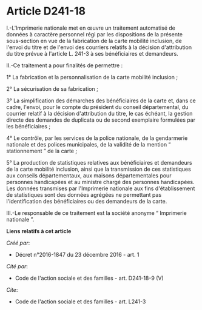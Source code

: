 # Article D241-18

I.-L'Imprimerie nationale met en œuvre un traitement automatisé de données à caractère personnel régi par les dispositions de
la présente sous-section en vue de la fabrication de la carte mobilité inclusion, de l'envoi du titre et de l'envoi des
courriers relatifs à la décision d'attribution du titre prévue à l'article L. 241-3 à ses bénéficiaires et demandeurs. 

II.-Ce traitement a pour finalités de permettre : 

1° La fabrication et la personnalisation de la carte mobilité inclusion ; 

2° La sécurisation de sa fabrication ; 

3° La simplification des démarches des bénéficiaires de la carte et, dans ce cadre, l'envoi, pour le compte du président du
conseil départemental, du courrier relatif à la décision d'attribution du titre, le cas échéant, la gestion directe des
demandes de duplicata ou de second exemplaire formulées par les bénéficiaires ; 

4° Le contrôle, par les services de la police nationale, de la gendarmerie nationale et des polices municipales, de la
validité de la mention “ stationnement ” de la carte ; 

5° La production de statistiques relatives aux bénéficiaires et demandeurs de la carte mobilité inclusion, ainsi que la
transmission de ces statistiques aux conseils départementaux, aux maisons départementales pour personnes handicapées et au
ministre chargé des personnes handicapées. Les données transmises par l'Imprimerie nationale aux fins d'établissement de
statistiques sont des données agrégées ne permettant pas l'identification des bénéficiaires ou des demandeurs de la carte. 

III.-Le responsable de ce traitement est la société anonyme “ Imprimerie nationale ”.

**Liens relatifs à cet article**

_Créé par_:

  - Décret n°2016-1847 du 23 décembre 2016 - art. 1

_Cité par_:

  - Code de l'action sociale et des familles - art. D241-18-9 (V)

_Cite_:

  - Code de l'action sociale et des familles - art. L241-3
